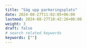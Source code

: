 ```yaml
---
title: "Säg upp parkeringsplats"
date: 2024-08-27T11:02:05+06:00
lastmod: 2024-08-27T10:42:26+06:00
weight: 3
draft: false
# search related keywords
keywords: [""]
---
```

